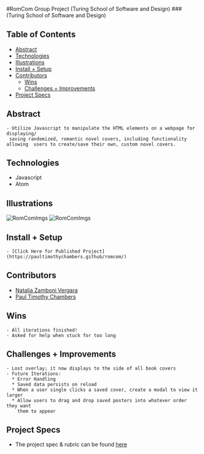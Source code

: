 #RomCom Group Project (Turing School of Software and Design)
###(Turing School of Software and Design)

## Table of Contents
  - [Abstract](#abstract)
  - [Technologies](#technologies)
  - [Illustrations](#illustrations)
  - [Install + Setup](#set-up)
  - [Contributors](#contributors)
	- [Wins](#wins)
	- [Challenges + Improvements](#challenges-+-Improvements)
  - [Project Specs](#project-specs)

## Abstract
	- Utilize Javascript to manipulate the HTML elements on a webpage for displaying/
     saving randomized, romantic novel covers, including functionality allowing  users to create/save their own, custom novel covers.

## Technologies
  - Javascript
  - Atom

## Illustrations
![RomComImgs](https://i.imgur.com/ee2uGdT.png)
![RomComImgs](https://i.imgur.com/7CCZ5Jv.png)

## Install + Setup
	- [Click Here for Published Project](https://paultimothychambers.github/romcom/) 

## Contributors
  - [Natalia Zamboni Vergara](https://github.com/nzambonivergara)
  - [Paul Timothy Chambers](https://github.com/PaulTimothyChambers)

## Wins
	- All iterations finished!
	- Asked for help when stuck for too long

## Challenges + Improvements
	- Lost overlay; it now displays to the side of all book covers
	- Future Iterations:
      * Error Handling
      * Saved data persists on reload
      * When a user single clicks a saved cover, create a modal to view it larger
      * Allow users to drag and drop saved posters into whatever order they want  
        them to appear

## Project Specs
  - The project spec & rubric can be found [here](https://frontend.turing.edu/projects/module-1/romcom-pair.html)
